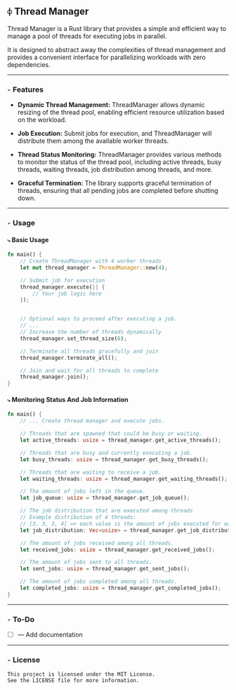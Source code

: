 ## `⌽` Thread Manager
Thread Manager is a Rust library that provides a simple and efficient way to manage a pool of threads for executing jobs in parallel.

It is designed to abstract away the complexities of thread management and provides a convenient interface for parallelizing workloads with zero dependencies.


___
### `➢` Features
* **Dynamic Thread Management:** ThreadManager allows dynamic resizing of the thread pool, enabling efficient resource utilization based on the workload.

* **Job Execution:** Submit jobs for execution, and ThreadManager will distribute them among the available worker threads.

* **Thread Status Monitoring:** ThreadManager provides various methods to monitor the status of the thread pool, including active threads, busy threads, waiting threads, job distribution among threads, and more.

* **Graceful Termination:** The library supports graceful termination of threads, ensuring that all pending jobs are completed before shutting down.


___
### `➢` Usage

#### `⤷` Basic Usage
```rust
fn main() {
    // Create ThreadManager with 4 worker threads
    let mut thread_manager = ThreadManager::new(4);

    // Submit job for execution
    thread_manager.execute(|| {
        // Your job logic here
    });


    // Optional ways to proceed after executing a job.
    // ...
    // Increase the number of threads dynamically
    thread_manager.set_thread_size(6);

    // Terminate all threads gracefully and join
    thread_manager.terminate_all();

    // Join and wait for all threads to complete
    thread_manager.join();
}
```

#### `⤷` Monitoring Status And Job Information
```rust
fn main() {
    // ... Create thread manager and execute jobs.

    // Threads that are spawned that could be busy or waiting.
    let active_threads: usize = thread_manager.get_active_threads();

    // Threads that are busy and currently executing a job.
    let busy_threads: usize = thread_manager.get_busy_threads();

    // Threads that are waiting to receive a job.
    let waiting_threads: usize = thread_manager.get_waiting_threads();

    // The amount of jobs left in the queue.
    let job_queue: usize = thread_manager.get_job_queue();

    // The job distribution that are executed among threads
    // Example distribution of 4 threads:
    // [3, 3, 3, 4] => each value is the amount of jobs executed for each thread.
    let job_distribution: Vec<usize> = thread_manager.get_job_distribution();

    // The amount of jobs received among all threads.
    let received_jobs: usize = thread_manager.get_received_jobs();

    // The amount of jobs sent to all threads.
    let sent_jobs: usize = thread_manager.get_sent_jobs();

    // The amount of jobs completed among all threads.
    let completed_jobs: usize = thread_manager.get_completed_jobs();
}
```


___
### `➢` To-Do
- [ ] — Add documentation


___
### `➢` License
```
This project is licensed under the MIT License.
See the LICENSE file for more information.
```